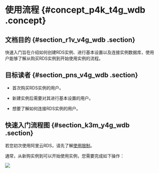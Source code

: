 # 使用流程 {#concept_p4k_t4g_wdb .concept}

## 文档目的 {#section_r1v_v4g_wdb .section}

快速入门旨在介绍如何创建RDS实例、进行基本设置以及连接实例数据库，使用户能够了解从购买RDS实例到开始使用实例的流程。

## 目标读者 {#section_pns_v4g_wdb .section}

-   首次购买RDS实例的用户。

-   新建实例后需要对其进行基本设置的用户。

-   想要了解如何连接RDS实例的用户。


## 快速入门流程图 {#section_k3m_y4g_wdb .section}

若您初次使用阿里云RDS，请先了解[使用限制](intl.zh-CN/快速入门PPAS版/使用限制.md#)。

通常，从新购实例到可以开始使用实例，您需要完成如下操作：

![](http://static-aliyun-doc.oss-cn-hangzhou.aliyuncs.com/assets/img/7857/15439906522968_zh-CN.png)

